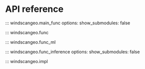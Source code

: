 # API reference


::: windscangeo.main_func
    options:
      show_submodules: false

::: windscangeo.func

::: windscangeo.func_ml

::: windscangeo.func_inference
    options:
      show_submodules: false


::: windscangeo.impl

